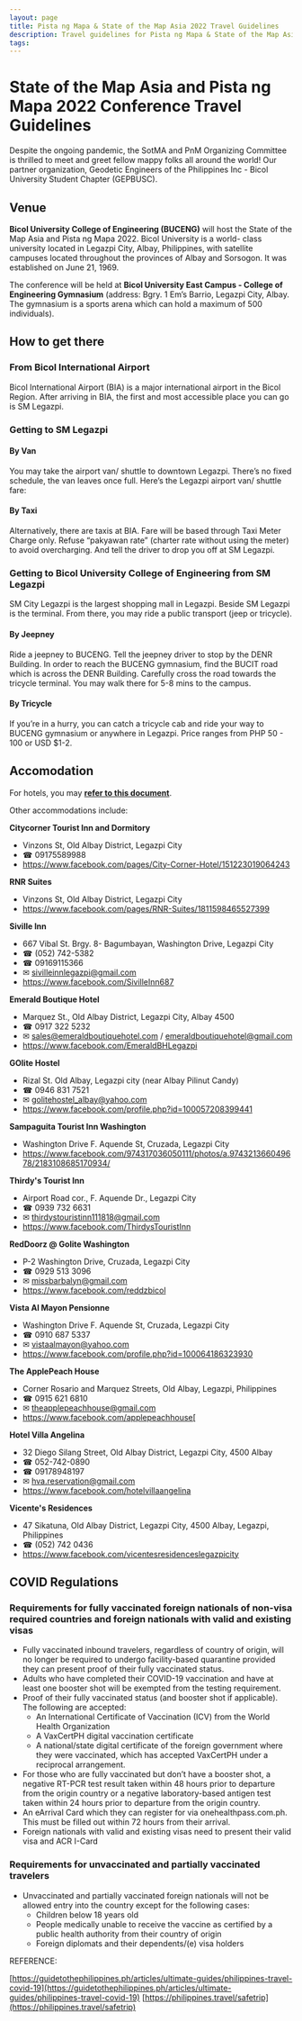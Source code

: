 ```yaml
---
layout: page
title: Pista ng Mapa & State of the Map Asia 2022 Travel Guidelines
description: Travel guidelines for Pista ng Mapa & State of the Map Asia 2022
tags: 
---
```

<h1 class="color-primary-4 mb-2">State of the Map Asia and Pista ng Mapa 2022 Conference Travel Guidelines</h1>

Despite the ongoing pandemic, the SotMA and PnM Organizing Committee  is thrilled to meet and greet fellow mappy folks all around the world! Our partner organization,  Geodetic Engineers of the Philippines Inc - Bicol University Student Chapter (GEPBUSC).

## Venue

**Bicol University College of Engineering (BUCENG)** will host the State of the Map Asia and Pista ng Mapa 2022. Bicol University is a world- class university located in Legazpi City, Albay, Philippines, with satellite campuses located throughout the provinces of Albay and Sorsogon. It was established on June 21, 1969.

The conference will be held at **Bicol University East Campus - College of Engineering Gymnasium** (address: Bgry. 1 Em’s Barrio, Legazpi City, Albay. The gymnasium is a sports arena which can hold a maximum of 500 individuals).

## How to get there

### From Bicol International Airport

Bicol International Airport (BIA) is a major international airport in the Bicol Region. After arriving in BIA, the first and most accessible place you can go is SM Legazpi. 

### Getting to SM Legazpi

#### By Van
You may take the airport van/ shuttle to downtown Legazpi. There’s no fixed schedule, the van leaves once full. 
Here’s the Legazpi airport van/ shuttle fare:


#### By Taxi
Alternatively, there are taxis at BIA. Fare will be based through Taxi Meter Charge only. Refuse “pakyawan rate” (charter rate without using the meter) to avoid overcharging. And tell the driver to drop you off at SM Legazpi.

### Getting to Bicol University College of Engineering from SM Legazpi

SM City Legazpi is the largest shopping mall in Legazpi. Beside SM Legazpi is the terminal. From there, you may ride a public transport (jeep or tricycle).

#### By Jeepney

Ride a jeepney to BUCENG. Tell the jeepney driver to stop by the DENR Building. In order to reach the BUCENG gymnasium, find the BUCIT road which is across the DENR Building. Carefully cross the road towards the tricycle terminal. You may walk there for 5-8 mins to the campus.

#### By Tricycle

If you’re in a hurry, you can catch a tricycle cab and ride your way to BUCENG gymnasium or anywhere in Legazpi. Price ranges from PHP 50 - 100 or USD $1-2.


## Accomodation

For hotels, you may [**refer to this document**](https://www.canva.com/design/DAFNfUiIYL8/TxySr9niS-hKEWJWmC4RYA/view#1).

Other accommodations include:

**Citycorner Tourist Inn and Dormitory**
- Vinzons St, Old Albay District, Legazpi City
- ☎ 09175589988
- https://www.facebook.com/pages/City-Corner-Hotel/151223019064243

**RNR Suites**
- Vinzons St, Old Albay District, Legazpi City
- https://www.facebook.com/pages/RNR-Suites/1811598465527399

**Siville Inn** 
- 667 Vibal St. Brgy. 8- Bagumbayan, Washington Drive, Legazpi City
- ☎ (052) 742-5382
- ☎ 09169115366
- ✉ sivilleinnlegazpi@gmail.com
- https://www.facebook.com/SivilleInn687

**Emerald Boutique Hotel**
- Marquez St., Old Albay District, Legazpi City, Albay 4500
- ☎ 0917 322 5232
- ✉ sales@emeraldboutiquehotel.com / emeraldboutiquehotel@gmail.com
- https://www.facebook.com/EmeraldBHLegazpi

**GOlite Hostel**
- Rizal St. Old Albay, Legazpi city (near Albay Pilinut Candy)
- ☎ 0946 831 7521
- ✉  golitehostel_albay@yahoo.com
- https://www.facebook.com/profile.php?id=100057208399441

**Sampaguita Tourist Inn Washington**
- Washington Drive F. Aquende St, Cruzada, Legazpi City
- https://www.facebook.com/974317036050111/photos/a.974321366049678/2183108685170934/

**Thirdy's Tourist Inn**
- Airport Road cor., F. Aquende Dr., Legazpi City
- ☎ 0939 732 6631
- ✉ thirdystouristinn111818@gmail.com
- https://www.facebook.com/ThirdysTouristInn

**RedDoorz @ Golite Washington**
- P-2 Washington Drive, Cruzada, Legazpi City
- ☎ 0929 513 3096
- ✉ missbarbalyn@gmail.com
- https://www.facebook.com/reddzbicol

**Vista Al Mayon Pensionne**
- Washington Drive F. Aquende St, Cruzada, Legazpi City
- ☎ 0910 687 5337
- ✉ vistaalmayon@yahoo.com
- https://www.facebook.com/profile.php?id=100064186323930

**The ApplePeach House**
- Corner Rosario and Marquez Streets, Old Albay, Legazpi, Philippines
- ☎ 0915 621 6810
- ✉ theapplepeachhouse@gmail.com
- https://www.facebook.com/applepeachhouse[

**Hotel Villa Angelina**
- 32 Diego Silang Street, Old Albay District, Legazpi City, 4500 Albay
- ☎ 052-742-0890
- ☎ 09178948197
- ✉ hva.reservation@gmail.com
- https://www.facebook.com/hotelvillaangelina

**Vicente's Residences**
- 47 Sikatuna, Old Albay District, Legazpi City, 4500 Albay, Legazpi, Philippines
- ☎ (052) 742 0436
- https://www.facebook.com/vicentesresidenceslegazpicity


## COVID Regulations

### Requirements for fully vaccinated foreign nationals of non-visa required  countries and foreign nationals with valid and existing visas 
- Fully vaccinated inbound travelers, regardless of country of origin, will no longer be  required to undergo facility-based quarantine provided they can present proof of their fully  vaccinated status. 
- Adults who have completed their COVID-19 vaccination and have at least one booster  shot will be exempted from the testing requirement. 
- Proof of their fully vaccinated status (and booster shot if applicable). The following are  accepted: 
    - An International Certificate of Vaccination (ICV) from the World Health  Organization 
    - A VaxCertPH digital vaccination certificate 
    - A national/state digital certificate of the foreign government where they were  vaccinated, which has accepted VaxCertPH under a reciprocal arrangement.
- For those who are fully vaccinated but don’t have a booster shot, a negative RT-PCR test  result taken within 48 hours prior to departure from the origin country or a negative  laboratory-based antigen test taken within 24 hours prior to departure from the origin  country. 
- An eArrival Card which they can register for via onehealthpass.com.ph. This must be  filled out within 72 hours from their arrival. 
- Foreign nationals with valid and existing visas need to present their valid visa and  ACR I-Card 

### Requirements for unvaccinated and partially vaccinated travelers 
- Unvaccinated and partially vaccinated foreign nationals will not be allowed entry into the  country except for the following cases: 
    - Children below 18 years old 
    - People medically unable to receive the vaccine as certified by a public health  authority from their country of origin 
    - Foreign diplomats and their dependents/(e) visa holders 


<!-- ## COVID REQUIREMENTS TO ENTER BICOL REGION (ALBAY) — not yet final
### All LGUs 
- Fully Vaccinated  
    1. COVID-19 Vaccination card  
    2. Valid ID  
- Incomplete Vaccination / Not Vaccinated  
    1. Negative RT-PCR/Antigen test result  
    2. Valid ID


## COVID REQUIREMENTS TO ENTER BICOL UNIVERSITY – EAST  CAMPUS — not yet final
### Filipino Delegates 
- Philhealth ID
- Medical Certificate 
- Vaccination Card 
- Valid I.D

### Foreign Delegates 
- Medical Certificate 
- Vaccination Card 
- Valid I.D  -->


REFERENCE:

[https://guidetothephilippines.ph/articles/ultimate-guides/philippines-travel-covid-19](https://guidetothephilippines.ph/articles/ultimate-guides/philippines-travel-covid-19)
[https://philippines.travel/safetrip](https://philippines.travel/safetrip)
